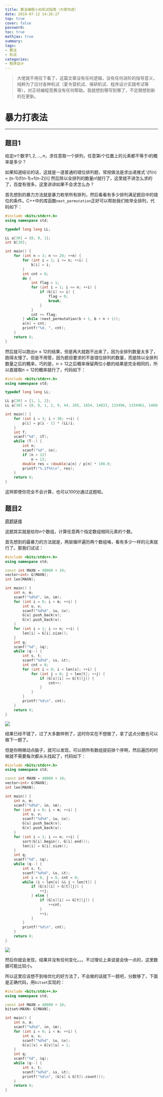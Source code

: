 ```yaml
---
title: 算法编程小白机试指南（大佬勿进）
date: 2019-07-12 14:26:27
top: true
cover: false
password:
toc: true
mathjax: true
summary:
tags:
- 算法
- 机试
categories:
- 程序设计
---
```


> 大佬就不用往下看了，这篇文章没有任何逻辑，没有任何进阶的指导意义，纯粹为了应付各种机试（夏令营机试、保研机试、程序设计实践考试等等），对正经编程竞赛没有任何帮助。我就想到哪写到哪了，不定期想到新的在更新。

# 暴力打表法
---
## 题目1
给定$n$个数字$1, 2, \ldots, n$，求任意取一个排列，任意第$i$个位置上的元素都不等于$i$的概率是多少？

如果知道结论的话，这就是一道普通的错位排列题，常规做法是求出递推式
\\[f(n) = (n-1)(f(n-1)+f(n-2))\\]
然后除以全排列的数量$n!$就行了，这里就不讲怎么求的了，百度有很多。这里讲讲如果不会求怎么办？

首先想到的暴力方法就是暴力枚举所有排列，然后看看有多少排列满足题目中的错位的条件。C++中的库函数``next_permutation``正好可以帮助我们枚举全排列，代码如下：

```cpp
#include <bits/stdc++.h>
using namespace std;

typedef long long LL;

LL a[30] = {0, 0, 1};
int b[30];

int main() {
    for (int n = 3; n <= 20; ++n) {
        for (int i = 1; i <= n; ++i) {
            b[i] = i;
        }
        int cnt = 0;
        do {
            int flag = 1;
            for (int i = 1; i <= n; ++i) {
                if (b[i] == i) {
                    flag = 0;
                    break;
                }
            }
            cnt += flag;
        } while (next_permutation(b + 1, b + n + 1));
        a[n] = cnt;
        printf("%d, ", cnt);
    }
    return 0;
}
```

然后就可以跑出$n \le 12$的结果，但是再大就跑不出来了，因为全排列数量太多了，跑得太慢了。但是不用管，因为题目要求的不是错位排列的数量，而是除以全排列数量之后的概率，巧的是，$n > 12$之后概率保留两位小数的结果是完全相同的，所以直接取$n = 12$的概率就行了，代码如下：
```cpp
#include <bits/stdc++.h>
using namespace std;

typedef long long LL;

LL p[30] = {1, 1, 2};
LL a[30] = {0, 0, 1, 2, 9, 44, 265, 1854, 14833, 133496, 1334961, 14684570, 176214841};

int main() {
    for (int i = 3; i < 30; ++i) {
        p[i] = p[i - 1] * (LL)i;
    }
    int T;
    scanf("%d", &T);
    while (T--) {
        int n;
        scanf("%d", &n);
        if (n > 12)
            n = 12;
        double res = (double)a[n] / p[n] * 100.0;
        printf("%.2f%%\n", res);
    }
    return 0;
}
```

这样即使你完全不会计算，也可以100分通过这题啦。


## 题目2
[原题链接](https://acm.ecnu.edu.cn/problem/3337/)

这题其实就是给你$n$个数组，计算任意两个指定数组相同元素的个数。

首先想到的最暴力的方法就是，两层循环遍历两个数组咯，看有多少一样的元素就行了。那我们试试：
```cpp
#include <bits/stdc++.h>
using namespace std;

const int MAXN = 40000 + 10;
vector<int> G[MAXN];
int len[MAXN];

int main() {
    int n, m;
    scanf("%d%d", &n, &m);
    for (int i = 0; i < m; ++i) {
        int u, v;
        scanf("%d%d", &u, &v);
        G[u].push_back(v);
        G[v].push_back(u);
    }
    for (int i = 1; i <= n; ++i) {
        len[i] = G[i].size();
    }
    int q;
    scanf("%d", &q);
    while (q--) {
        int s, t;
        scanf("%d%d", &s, &t);
        int cnt = 0;
        for (int i = 0; i < len[s]; ++i) {
            for (int j = 0; j < len[t]; ++j) {
                if (G[s][i] == G[t][j]) {
                    cnt++;
                }
            }
        }
        printf("%d\n", cnt);
    }
    return 0;
}
```

![](3337-1.jpg)

结果已经不错了，过了大多数样例了，这时你实在不想做了，拿了这点分数也可以做下一题了。

但是你稍微动点脑子，就可以发现，可以把所有数组提前排个序啊，然后遍历的时候就不需要每次都从头找起了，代码如下：
```cpp
#include <bits/stdc++.h>
using namespace std;

const int MAXN = 40000 + 10;
vector<int> G[MAXN];
int len[MAXN];

int main() {
    int n, m;
    scanf("%d%d", &n, &m);
    for (int i = 0; i < m; ++i) {
        int u, v;
        scanf("%d%d", &u, &v);
        G[u].push_back(v);
        G[v].push_back(u);
    }
    for (int i = 1; i <= n; ++i) {
        sort(G[i].begin(), G[i].end());
        len[i] = G[i].size();
    }
    int q;
    scanf("%d", &q);
    while (q--) {
        int s, t;
        scanf("%d%d", &s, &t);
        int i = 0, j = 0, cnt = 0;
        while (i < len[s] && j < len[t]) {
            if (G[s][i] > G[t][j]) {
                ++j;
            } else {
                if (G[s][i] == G[t][j]) {
                    ++cnt;
                }
                ++i;
            }
        }
        printf("%d\n", cnt);
    }
    return 0;
}
```
![](3337-2.jpg)

然后你就会发现，结果并没有任何变化。。。不过理论上来说是会快一点的，这里数据可能比较小。

所以这里应该想不到啥优化的好方法了，不会做的话就下一题吧，分数够了，下面是正确代码，用`bitset`实现的：
```cpp
#include <bits/stdc++.h>
using namespace std;

const int MAXN = 40000 + 10;
bitset<MAXN> G[MAXN];

int main() {
    int n, m;
    scanf("%d%d", &n, &m);
    for (int i = 0; i < m; ++i) {
        int u, v;
        scanf("%d%d", &u, &v);
        G[u][v] = G[v][u] = 1;
    }
    int q;
    scanf("%d", &q);
    while (q--) {
        int s, t;
        scanf("%d%d", &s, &t);
        printf("%d\n", (G[s] & G[t]).count());
    }
    return 0;
}
```